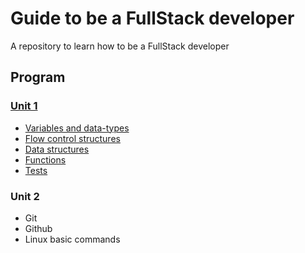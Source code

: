 # Guide to be a FullStack developer

A repository to learn how to be a FullStack developer

## Program

### [Unit 1](./unit-1/README.md)

- [Variables and data-types](./unit-1/variables-data-types.md)
- [Flow control structures](./unit-1/flow-control.md)
- [Data structures](./unit-1/data-structures.md)
- [Functions](./unit-1/functions.md)
- [Tests](./unit-1/test.md)

### Unit 2

- Git
- Github
- Linux basic commands
